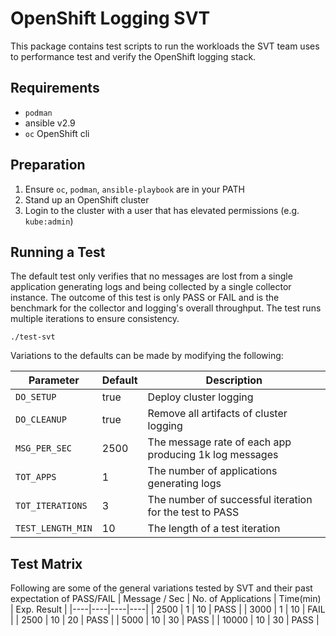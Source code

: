 # OpenShift Logging SVT

This package contains test scripts to run the workloads the SVT team uses to performance
test and verify the OpenShift logging stack.

## Requirements
* `podman`
* ansible v2.9
* `oc` OpenShift cli

## Preparation
1. Ensure `oc`, `podman`, `ansible-playbook` are in your PATH
1. Stand up an OpenShift cluster
1. Login to the cluster with a user that has elevated permissions (e.g. `kube:admin`)

## Running a Test
The default test only verifies that no messages are lost from a single application generating
logs and being collected by a single collector instance. The outcome of this test is only PASS 
or FAIL and is the benchmark for the collector and logging's overall throughput. The test runs multiple
iterations to ensure consistency.
```
./test-svt
```
Variations to the defaults can be made by modifying the following:

| Parameter | Default |Description |
|----|----|---|
| `DO_SETUP` | true | Deploy cluster logging |
| `DO_CLEANUP` | true | Remove all artifacts of cluster logging |
| `MSG_PER_SEC` | 2500 | The message rate of each app producing 1k log messages |
| `TOT_APPS` | 1 | The number of applications generating logs |
| `TOT_ITERATIONS` | 3 |The number of successful iteration for the test to PASS |
| `TEST_LENGTH_MIN` | 10 |The length of a test iteration |
 
## Test Matrix 
Following are some of the general variations tested by SVT and their past expectation of PASS/FAIL
| Message / Sec | No. of Applications | Time(min) | Exp. Result |
|----|----|----|----|
| 2500 | 1 | 10 | PASS |
| 3000 | 1 | 10 | FAIL |
| 2500 | 10 | 20 | PASS |
| 5000 | 10 | 30 | PASS |
| 10000 | 10 | 30 | PASS |


